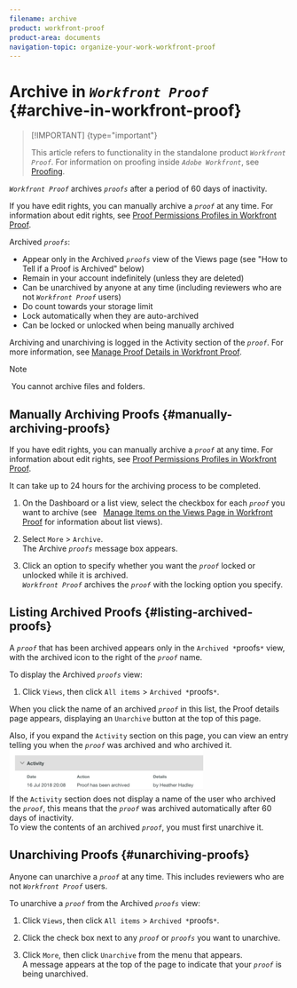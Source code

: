 ```yaml
---
filename: archive
product: workfront-proof
product-area: documents
navigation-topic: organize-your-work-workfront-proof
---
```




# Archive in *`Workfront Proof`* {#archive-in-workfront-proof}



>[!IMPORTANT] {type="important"}
>
>This article refers to functionality in the standalone product *`Workfront Proof`*. For information on proofing inside *`Adobe Workfront`*, see [Proofing](_proofing.md).


*`Workfront Proof`* archives *`proofs`* after a period of 60 days of inactivity.&nbsp;


If you have edit rights, you can manually archive a *`proof`* at any time. For information about edit rights, see [Proof Permissions Profiles in Workfront Proof](proof-perm-profiles-in-wp.md).


Archived *`proofs`*:



* Appear only in the Archived *`proofs`* view of the Views page (see "How to Tell if a Proof is Archived" below)
* Remain in your account indefinitely (unless they are deleted)
* Can be unarchived by anyone at any time (including reviewers who are not *`Workfront Proof`* users)
* Do count towards your storage limit
* Lock automatically when they are auto-archived
* Can be locked or unlocked when being manually archived


Archiving and unarchiving is logged in the Activity section of the *`proof`*. For more information, see [Manage Proof Details in Workfront Proof](manage-proof-details.md).


>[!NOTE]
>
>&nbsp;You cannot archive files and folders.




## Manually Archiving Proofs {#manually-archiving-proofs}

If you have edit rights, you can manually archive a *`proof`* at any time. For information about edit rights, see [Proof Permissions Profiles in Workfront Proof](proof-perm-profiles-in-wp.md).


It can take up to 24 hours for the archiving process to be completed.



1. On the Dashboard or a list view, select the checkbox for each *`proof`* you want to archive (see &nbsp; [Manage Items on the Views Page in Workfront Proof](manage-items-on-views-page.md)&nbsp;for information about list views).  

1. Select `More` > `Archive`.  
   The Archive *`proofs`* message box appears.&nbsp;

1. Click an option to specify whether you want the *`proof`* locked or unlocked while it is archived.  
   *`Workfront Proof`* archives the *`proof`* with the locking option you specify.





## Listing Archived Proofs {#listing-archived-proofs}

A *`proof`* that has been archived appears only in the `Archived *`proofs`*` view, with the archived icon to the right of the *`proof`* name.


To display the Archived *`proofs`* view:



1.  Click `Views`, then click `All items` > `Archived *`proofs`*`.  



   When you click the name of an archived *`proof`* in this list, the Proof details page appears, displaying an `Unarchive` button at the top of this page.  



   Also, if you expand the `Activity` section on this page, you can view an entry telling you when the *`proof`* was archived and who archived it.  
   ![Archived_proof_Activity_expanded.png](assets/archived-proof-activity-expanded-350x77.png)  
   If the `Activity` section does not display a name of the user who archived the *`proof`*, this means that the *`proof`* was archived automatically after 60 days of inactivity.  
   To view the contents of an archived *`proof`*, you must first unarchive it.&nbsp;





## Unarchiving Proofs {#unarchiving-proofs}

Anyone can unarchive a *`proof`* at any time. This includes reviewers who are not *`Workfront Proof`* users.


To unarchive a *`proof`* from the Archived *`proofs`* view:



1. Click `Views`, then click `All items` > `Archived *`proofs`*`.

1. Click the check box next to any *`proof`* or *`proofs`* you want to unarchive.

1. Click `More`, then click `Unarchive` from the menu that appears.  
   A message appears at the top of the page to indicate that your *`proof`* is being unarchived.




